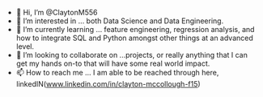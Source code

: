 - 👋 Hi, I’m @ClaytonM556
- 👀 I’m interested in ... both Data Science and Data Engineering. 
- 🌱 I’m currently learning ... feature engineering, regression analysis, and how to integrate SQL and Python amongst other things at an advanced level.
- 💞️ I’m looking to collaborate on ...projects, or really anything that I can get my hands on-to that will have some real world impact.
- 📫 How to reach me ... I am able to be reached through here, linkedIN(www.linkedin.com/in/clayton-mccollough-f15)

<!---
ClaytonM556/ClaytonM556 is a ✨ special ✨ repository because its `README.md` (this file) appears on your GitHub profile.
You can click the Preview link to take a look at your changes.
--->
